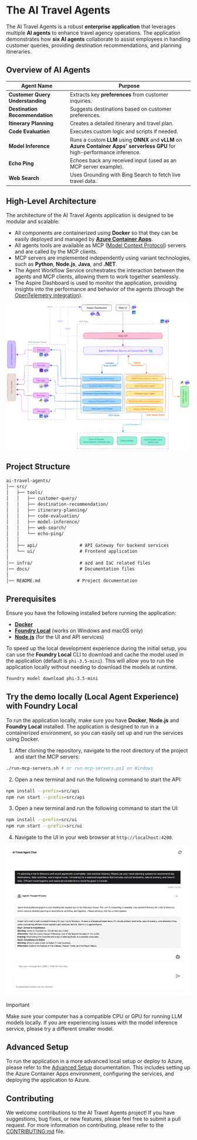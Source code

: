 # The AI Travel Agents

The AI Travel Agents is a robust **enterprise application** that leverages multiple **AI agents** to enhance travel agency operations. The application demonstrates how **six AI agents** collaborate to assist employees in handling customer queries, providing destination recommendations, and planning itineraries.

## Overview of AI Agents

| Agent Name                       | Purpose                                                                                                                       |
| -------------------------------- | ----------------------------------------------------------------------------------------------------------------------------- |
| **Customer Query Understanding** | Extracts key **preferences** from customer inquiries.                                                                         |
| **Destination Recommendation**   | Suggests destinations based on customer preferences.                                                                          |
| **Itinerary Planning**           | Creates a detailed itinerary and travel plan.                                                                                 |
| **Code Evaluation**              | Executes custom logic and scripts if needed.                                                                                  |
| **Model Inference**              | Runs a custom **LLM** using **ONNX** and **vLLM** on **Azure Container Apps' serverless GPU** for high-performance inference. |
| **Echo Ping**                    | Echoes back any received input (used as an MCP server example).                                                               |
| **Web Search**                   | Uses Grounding with Bing Search to fetch live travel data.                                                                    |

## High-Level Architecture

The architecture of the AI Travel Agents application is designed to be modular and scalable:

- All components are containerized using **Docker** so that they can be easily deployed and managed by **[Azure Container Apps](https://learn.microsoft.com/azure/container-apps/)**.
- All agents tools are available as MCP ([Model Context Protocol](https://github.com/modelcontextprotocol)) servers and are called by the MCP clients.
- MCP servers are implemented independently using variant technologies, such as **Python**, **Node.js**, **Java**, and **.NET**.
- The Agent Workflow Service orchestrates the interaction between the agents and MCP clients, allowing them to work together seamlessly.
- The Aspire Dashboard is used to monitor the application, providing insights into the performance and behavior of the agents (through the [OpenTelemetry integration](https://opentelemetry.io/ecosystem/integrations/)).

![High-Level Architecture](docs/ai-travel-agents-architecture-diagram.png)

## Project Structure

```
ai-travel-agents/
│── src/
│   ├── tools/
│   │   ├── customer-query/
│   │   ├── destination-recommendation/
│   │   ├── itinerary-planning/
│   │   ├── code-evaluation/
│   │   ├── model-inference/
│   │   ├── web-search/
│   │   └── echo-ping/
│   │
│   ├── api/                # API Gateway for backend services
│   └── ui/                 # Frontend application
│
│── infra/                  # azd and IaC related files
│── docs/                   # Documentation files
│
│── README.md              # Project documentation
```

## Prerequisites

Ensure you have the following installed before running the application:

- **[Docker](https://www.docker.com/)**
- **[Foundry Local](https://github.com/microsoft/Foundry-Local)** (works on Windows and macOS only)
- **[Node.js](https://nodejs.org/en/download)** (for the UI and API services)

To speed up the local development experience during the initial setup, you can use the **Foundry Local** CLI to download and cache the model used in the application (default is `phi-3.5-mini`). This will allow you to run the application locally without needing to download the models at runtime.

```bash
foundry model download phi-3.5-mini
```


## Try the demo locally (Local Agent Experience) with Foundry Local

To run the application locally, make sure you have **Docker**, **Node.js** and **Foundry Local** installed. The application is designed to run in a containerized environment, so you can easily set up and run the services using Docker.

1. After cloning the repository, navigate to the root directory of the project and start the MCP servers:
```bash
./run-mcp-servers.sh # or run-mcp-servers.ps1 on Windows
```

2. Open a new terminal and run the following command to start the API:
```bash
npm install --prefix=src/api
npm run start --prefix=src/api
```

3. Open a new terminal and run the following command to start the UI:
```bash
npm install --prefix=src/ui
npm run start --prefix=src/ui
```

4. Navigate to the UI in your web browser at `http://localhost:4200`.

![UI Screenshot](docs/azure-ai-travel-demo-1.png)

> [!IMPORTANT]
> Make sure your computer has a compatible CPU or GPU for running LLM models locally. If you are experiencing issues with the model inference service, please try a different smaller model.

## Advanced Setup

To run the application in a more advanced local setup or deploy to Azure, please refer to the [Advanced Setup](docs/advanced-setup.md) documentation. This includes setting up the Azure Container Apps environment, configuring the services, and deploying the application to Azure.

## Contributing

We welcome contributions to the AI Travel Agents project! If you have suggestions, bug fixes, or new features, please feel free to submit a pull request. For more information on contributing, please refer to the [CONTRIBUTING.md](CONTRIBUTING.md) file.